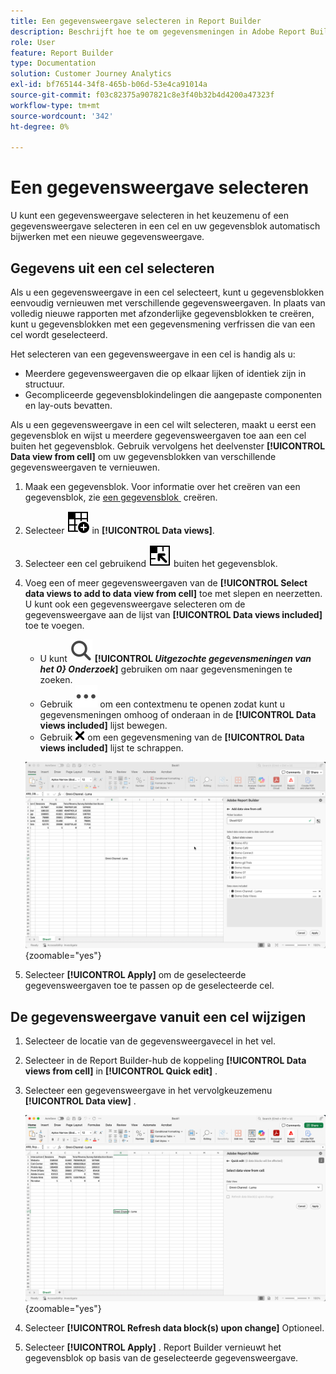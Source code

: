 ```yaml
---
title: Een gegevensweergave selecteren in Report Builder
description: Beschrijft hoe te om gegevensmeningen in Adobe Report Builder te selecteren
role: User
feature: Report Builder
type: Documentation
solution: Customer Journey Analytics
exl-id: bf765144-34f8-465b-b06d-53e4ca91014a
source-git-commit: f03c82375a907821c8e3f40b32b4d4200a47323f
workflow-type: tm+mt
source-wordcount: '342'
ht-degree: 0%

---
```


# Een gegevensweergave selecteren

U kunt een gegevensweergave selecteren in het keuzemenu of een gegevensweergave selecteren in een cel en uw gegevensblok automatisch bijwerken met een nieuwe gegevensweergave.

## Gegevens uit een cel selecteren

Als u een gegevensweergave in een cel selecteert, kunt u gegevensblokken eenvoudig vernieuwen met verschillende gegevensweergaven. In plaats van volledig nieuwe rapporten met afzonderlijke gegevensblokken te creëren, kunt u gegevensblokken met een gegevensmening verfrissen die van een cel wordt geselecteerd.

Het selecteren van een gegevensweergave in een cel is handig als u:

* Meerdere gegevensweergaven die op elkaar lijken of identiek zijn in structuur.
* Gecompliceerde gegevensblokindelingen die aangepaste componenten en lay-outs bevatten.

Als u een gegevensweergave in een cel wilt selecteren, maakt u eerst een gegevensblok en wijst u meerdere gegevensweergaven toe aan een cel buiten het gegevensblok. Gebruik vervolgens het deelvenster **[!UICONTROL Data view from cell]** om uw gegevensblokken van verschillende gegevensweergaven te vernieuwen.

1. Maak een gegevensblok. Voor informatie over het creëren van een gegevensblok, zie [&#x200B; een gegevensblok &#x200B;](/help/report-builder/create-a-data-block.md) creëren.

1. Selecteer ![&#x200B; DataViewSelector &#x200B;](/help/assets/icons/DataViewSelector.svg) in **[!UICONTROL Data views]**.

1. Selecteer een cel gebruikend ![&#x200B; DataBlockSelector &#x200B;](/help/assets/icons/DataBlockSelector.svg) buiten het gegevensblok.

1. Voeg een of meer gegevensweergaven van de **[!UICONTROL Select data views to add to data view from cell]** toe met slepen en neerzetten. U kunt ook een gegevensweergave selecteren om de gegevensweergave aan de lijst van **[!UICONTROL Data views included]** toe te voegen.

   * U kunt ![&#128279;](/help/assets/icons/Search.svg) **[!UICONTROL _Uitgezochte gegevensmeningen van het 0&rbrace; Onderzoek_]** gebruiken om naar gegevensmeningen te zoeken.
   * Gebruik ![&#x200B; MoreSmall &#x200B;](/help/assets/icons/MoreSmall.svg) om een contextmenu te openen zodat kunt u gegevensmeningen omhoog of onderaan in de **[!UICONTROL Data views included]** lijst bewegen.
   * Gebruik ![&#x200B; CrossSize75 &#x200B;](/help/assets/icons/CrossSize75.svg) om een gegevensmening van de **[!UICONTROL Data views included]** lijst te schrappen.

   ![&#x200B; Uitgezochte gegevensmening van een cel &#x200B;](assets/dataviews-from-a-cell.png){zoomable="yes"}

1. Selecteer **[!UICONTROL Apply]** om de geselecteerde gegevensweergaven toe te passen op de geselecteerde cel.


## De gegevensweergave vanuit een cel wijzigen

1. Selecteer de locatie van de gegevensweergavecel in het vel.
1. Selecteer in de Report Builder-hub de koppeling **[!UICONTROL Data views from cell]** in **[!UICONTROL Quick edit]** .
1. Selecteer een gegevensweergave in het vervolgkeuzemenu **[!UICONTROL Data view]** .

   ![&#x200B; de gegevensmening van de Verandering van een cel &#x200B;](assets/change-data-view-from-cell.png){zoomable="yes"}
1. Selecteer **[!UICONTROL Refresh data block(s) upon change]** Optioneel.

1. Selecteer **[!UICONTROL Apply]** . Report Builder vernieuwt het gegevensblok op basis van de geselecteerde gegevensweergave.
